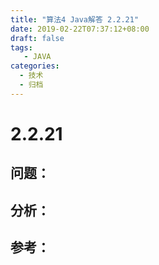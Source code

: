 ```yaml
---
title: "算法4 Java解答 2.2.21"
date: 2019-02-22T07:37:12+08:00
draft: false
tags:
   - JAVA
categories:
  - 技术
  - 归档
---
```



# 2.2.21

## 问题：


## 分析：


## 参考：


